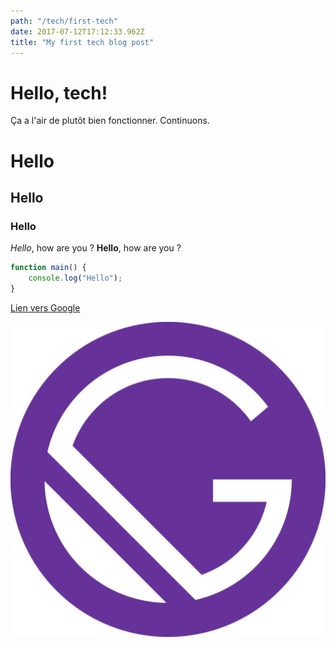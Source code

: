 ```yaml
---
path: "/tech/first-tech"
date: 2017-07-12T17:12:33.962Z
title: "My first tech blog post"
---
```


# Hello, tech! 

Ça a l'air de plutôt bien fonctionner. Continuons.

# Hello 

## Hello

### Hello

*Hello*, how are you ?
**Hello**, how are you ?

~~~js
function main() {
    console.log("Hello");
}
~~~

[Lien vers Google](https://www.google.fr/)

![Logo Gatsby](../../images/icon.png)
